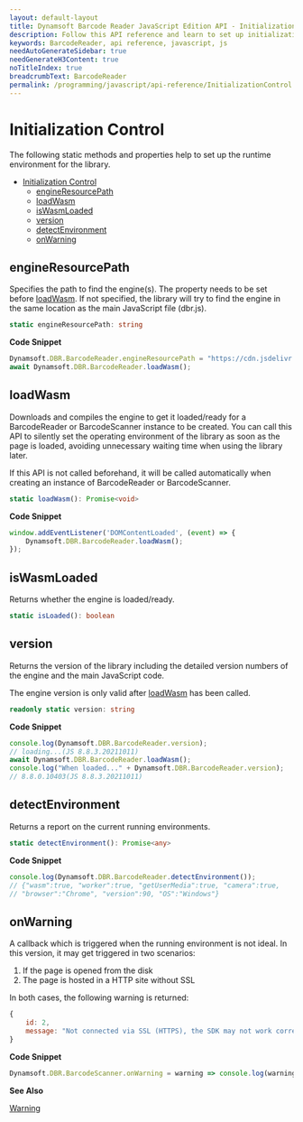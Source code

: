 ```yaml
---
layout: default-layout
title: Dynamsoft Barcode Reader JavaScript Edition API - Initialization Control
description: Follow this API reference and learn to set up initialization control functionality in Dynamsoft Barcode Reader JavaScript Edition.
keywords: BarcodeReader, api reference, javascript, js
needAutoGenerateSidebar: true
needGenerateH3Content: true
noTitleIndex: true
breadcrumbText: BarcodeReader
permalink: /programming/javascript/api-reference/InitializationControl.html
---
```


# Initialization Control

The following static methods and properties help to set up the runtime environment for the library.

- [Initialization Control](#initialization-control)
  - [engineResourcePath](#engineresourcepath)
  - [loadWasm](#loadwasm)
  - [isWasmLoaded](#iswasmloaded)
  - [version](#version)
  - [detectEnvironment](#detectenvironment)
  - [onWarning](#onwarning)

## engineResourcePath

Specifies the path to find the engine(s). The property needs to be set before [loadWasm](#loadwasm). If not specified, the library will try to find the engine in the same location as the main JavaScript file (dbr.js).

```typescript
static engineResourcePath: string
```

**Code Snippet**

```js
Dynamsoft.DBR.BarcodeReader.engineResourcePath = "https://cdn.jsdelivr.net/npm/dynamsoft-javascript-barcode@9.3.0/dist/";
await Dynamsoft.DBR.BarcodeReader.loadWasm();
```

## loadWasm

Downloads and compiles the engine to get it loaded/ready for a BarcodeReader or BarcodeScanner instance to be created. You can call this API to silently set the operating environment of the library as soon as the page is loaded, avoiding unnecessary waiting time when using the library later.

If this API is not called beforehand, it will be called automatically when creating an instance of BarcodeReader or BarcodeScanner.

```typescript
static loadWasm(): Promise<void>
```

**Code Snippet**

```js
window.addEventListener('DOMContentLoaded', (event) => {
    Dynamsoft.DBR.BarcodeReader.loadWasm();
});
```

## isWasmLoaded

Returns whether the engine is loaded/ready.

```typescript
static isLoaded(): boolean
```

## version

Returns the version of the library including the detailed version numbers of the engine and the main JavaScript code.

The engine version is only valid after [loadWasm](#loadwasm) has been called.

```typescript
readonly static version: string
```

**Code Snippet**

```js
console.log(Dynamsoft.DBR.BarcodeReader.version);
// loading...(JS 8.8.3.20211011)
await Dynamsoft.DBR.BarcodeReader.loadWasm();
console.log("When loaded..." + Dynamsoft.DBR.BarcodeReader.version);
// 8.8.0.10403(JS 8.8.3.20211011)
```

## detectEnvironment

Returns a report on the current running environments.

```typescript
static detectEnvironment(): Promise<any>
```

**Code Snippet**

```js
console.log(Dynamsoft.DBR.BarcodeReader.detectEnvironment());
// {"wasm":true, "worker":true, "getUserMedia":true, "camera":true, 
// "browser":"Chrome", "version":90, "OS":"Windows"}
```

## onWarning

A callback which is triggered when the running environment is not ideal. In this version, it may get triggered in two scenarios:

1. If the page is opened from the disk
2. The page is hosted in a HTTP site without SSL

In both cases, the following warning is returned:

```js
{
    id: 2,
    message: "Not connected via SSL (HTTPS), the SDK may not work correctly."
}
```

**Code Snippet**

```js
Dynamsoft.DBR.BarcodeScanner.onWarning = warning => console.log(warning.message);
```

**See Also**

[Warning](interface/warning.md)